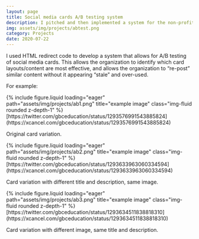 ```yaml
---
layout: page
title: Social media cards A/B testing system 
description: I pitched and then implemented a system for the non-profit organization Global Business Coalition for Education that allows for the creation of multiple social media cards that all send the user to the same webpage, allowing GBC-Ed to re-share the same content without it appearing “stale.” It also allows for A/B testing to find the most effective card layout.
img: assets/img/projects/abtest.png
category: Projects
date: 2020-07-22
---
```


I used HTML redirect code to develop a system that allows for A/B testing of social media cards. This allows the organization to identify which card layouts/content are most effective, and allows the organization to “re-post” similar content without it appearing “stale” and over-used.

For example: 

<div class="row">
    <div class="col-sm mt-3 mt-md-0">
        {% include figure.liquid loading="eager" path="assets/img/projects/ab1.png" title="example image" class="img-fluid rounded z-depth-1" %}
    </div>
</div>
[https://twitter.com/gbceducation/status/1293576991543885824](https://xcancel.com/gbceducation/status/1293576991543885824)

Original card variation.

<div class="row">
    <div class="col-sm mt-3 mt-md-0">
        {% include figure.liquid loading="eager" path="assets/img/projects/ab2.png" title="example image" class="img-fluid rounded z-depth-1" %}
    </div>
</div>
[https://twitter.com/gbceducation/status/1293633963060334594](https://xcancel.com/gbceducation/status/1293633963060334594)

Card variation with different title and description, same image.

<div class="row">
    <div class="col-sm mt-3 mt-md-0">
        {% include figure.liquid loading="eager" path="assets/img/projects/ab3.png" title="example image" class="img-fluid rounded z-depth-1" %}
    </div>
</div>
[https://twitter.com/gbceducation/status/1293634511838818310](https://xcancel.com/gbceducation/status/1293634511838818310)

Card variation with different image, same title and description.